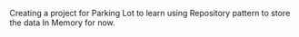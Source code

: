 Creating a project for Parking Lot to learn using Repository pattern to store the data In Memory for now.
